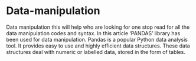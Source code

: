 # Data-manipulation
Data manipulation
this will help who are looking for one stop read for all the data manipulation codes and syntax. 
In this article ‘PANDAS’ library has been used for data manipulation. 
Pandas is a popular Python data analysis tool. It provides easy to use and highly efficient data structures. 
These data structures deal with numeric or labelled data, stored in the form of tables.
